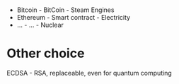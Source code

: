 #
- Bitcoin - BitCoin - Steam Engines
- Ethereum - Smart contract -  Electricity
- ...  - ... - Nuclear


# Other choice
ECDSA - RSA, replaceable, even for quantum computing 
